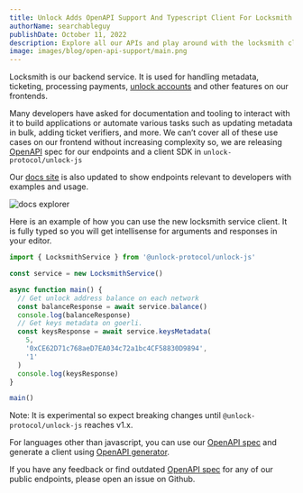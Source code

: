 ```yaml
---
title: Unlock Adds OpenAPI Support And Typescript Client For Locksmith
authorName: searchableguy
publishDate: October 11, 2022
description: Explore all our APIs and play around with the locksmith client.
image: images/blog/open-api-support/main.png
---
```


Locksmith is our backend service. It is used for handling metadata, ticketing, processing payments, [unlock accounts](https://docs.unlock-protocol.com/tools/sign-in-with-ethereum/unlock-accounts/) and other features on our frontends.

Many developers have asked for documentation and tooling to interact with it to build applications or automate various tasks such as updating metadata in bulk, adding ticket verifiers, and more. We can’t cover all of these use cases on our frontend without increasing complexity so, we are releasing [OpenAPI](https://www.openapis.org/) spec for our endpoints and a client SDK in `unlock-protocol/unlock-js`

Our [docs site](https://docs.unlock-protocol.com/api/locksmith) is also updated to show endpoints relevant to developers with examples and usage.

![docs explorer](/images/blog/open-api-support/docs.png)

Here is an example of how you can use the new locksmith service client. It is fully typed so you will get intellisense for arguments and responses in your editor.

```js
import { LocksmithService } from '@unlock-protocol/unlock-js'

const service = new LocksmithService()

async function main() {
  // Get unlock address balance on each network
  const balanceResponse = await service.balance()
  console.log(balanceResponse)
  // Get keys metadata on goerli.
  const keysResponse = await service.keysMetadata(
    5,
    '0xCE62D71c768aeD7EA034c72a1bc4CF58830D9894',
    '1'
  )
  console.log(keysResponse)
}

main()
```

Note: It is experimental so expect breaking changes until `@unlock-protocol/unlock-js` reaches v1.x.

For languages other than javascript, you can use our [OpenAPI spec](https://github.com/unlock-protocol/unlock/blob/master/packages/unlock-js/openapi.yml) and generate a client using [OpenAPI generator](https://openapi-generator.tech/).

If you have any feedback or find outdated [OpenAPI spec](https://github.com/unlock-protocol/unlock/blob/master/packages/unlock-js/openapi.yml) for any of our public endpoints, please open an issue on Github.
